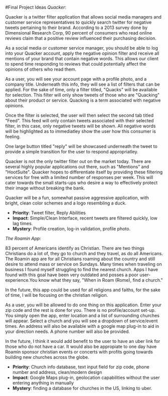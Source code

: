 #Final Project Ideas
*Quacker*:

Quacker is a twitter filter application that allows social media managers and customer service representatives to
quickly search twitter for negative tweets pertaining to their brand. According to a 2013 survey done by Dimensional Research Corp, 90 percent of consumers who read online reviews claim that a positive review influenced their purchasing decision.

As a social media or customer service manager, you should be able to log into your Quacker account, apply the negative opinion filter and receive all mentions of your brand that contain negative words. This allows our client to spend time responding to reviews that could potentially affect the opinions of others who read them.

As a user, you will see your account page with a profile photo, and a company title. Underneath this info, they will see a list of filters that can be applied. For the sake of time, only a filter titled, "Quacks" will be available for selection. This filter will only show tweets of those who are "Quacking" about their product or service. Quacking is a term associated with negative opinions.

Once the filter is selected, the user will then select the second tab titled "Feed". This feed will only contain tweets associated with their selected filter, in this case, only negative tweets will be shown. All negative words will be highlighted as to immediatley show the user how this consumer is feeling.

One large button titled "reply" will be showcased underneath the tweet to provide a simple transition for the user to respond appropriatley.

Quacker is not the only twitter filter out on the market today. There are several highly popular applications out there, such as "Mentions" and "HootSuite". Quacker hopes to differentiate itself by providing these filtering services for free with a limited number of responses per week. This will cater towards the small starts-ups who desire a way to effectively protect their image without breaking the bank.

Quacker will be a fun, somewhat passive aggressive application, with bright, clean color schemes and a logo resembling a duck.

- __Priority__: Tweet filter, Reply Abilities
- __Impact__: Simple/Clean Interface, recent tweets are filtered quickly, low lag times.
- __Mystery__: Profile creation, log-in validation, profile photo.

*The Roamin App*:

83 percent of Americans identify as Christian. There are two things Christians do a lot of, they go to church and they travel, as do all Americans. The Roamin app are for all Christians roaming about the country and still desire to attend mass or service on Sundays. Many times when traveling on business I found myself struggling to find the nearest church. Apps I have found with this goal have been very outdated and posses a poor user-experience.You know what they say,  "When in Roam (Rome), find a church."

In the future, this app could be used for all religions and faiths, for the sake of time, I will be focusing on the christian religion.

As a user, you will be allowed to do one thing on this application. Enter your zip code and the rest is done for you. There is no profile/account set-up. You simply open the app, enter location and a list of surrounding churches will appear. Select a church and you will see a dropdown of service/event times. An address will also be available with a google map plug-in to aid in your direction needs. A phone number will also be provided.

In the future, I think it would add benefit to the user to have an uber link for those who do not have a car. It would also be appropiate to one day have Roamin sponsor christian events or concerts with profits going towards building new churches across the globe.

- __Priority__: Church info database, text input field for zip code, phone number and address, clean/modern design  
- __Impact__: Google Maps plug-in, geolocation capabilities without the user entering anything in manually
- __Mystery__: finding a database for churches in the US, linking to uber.
